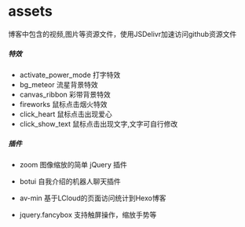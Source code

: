# assets
博客中包含的视频,图片等资源文件，使用JSDelivr加速访问github资源文件

##### 特效

- activate_power_mode  打字特效
- bg_meteor 流星背景特效
- canvas_ribbon  彩带背景特效
- fireworks  鼠标点击烟火特效
- click_heart  鼠标点击出现爱心
- click_show_text  鼠标点击出现文字,文字可自行修改

##### 插件

- zoom  图像缩放的简单 jQuery 插件

- botui  自我介绍的机器人聊天插件

- av-min  基于LCloud的页面访问统计到Hexo博客

- jquery.fancybox  支持触屏操作，缩放手势等

  

